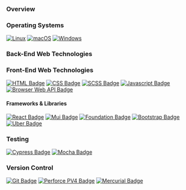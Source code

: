 
### Overview

### Operating Systems
[![Linux](https://svgshare.com/i/Zhy.svg)](https://svgshare.com/i/Zhy.svg)
[![macOS](https://svgshare.com/i/ZjP.svg)](https://svgshare.com/i/ZjP.svg)
[![Windows](https://svgshare.com/i/ZhY.svg)](https://svgshare.com/i/ZhY.svg)

### Back-End Web Technologies


### Front-End Web Technologies
[![HTML Badge](https://img.shields.io/badge/language-HTML-blue.svg)](https://shields.io/)
[![CSS Badge](https://img.shields.io/badge/language-CSS-blue.svg)](https://shields.io/)
[![SCSS Badge](https://img.shields.io/badge/language-SCSS-blue.svg)](https://shields.io/)
[![Javascript Badge](https://img.shields.io/badge/language-Javascript-blue.svg)](https://shields.io/)
[![Browser Web API Badge](https://img.shields.io/badge/language-BrowserAPI-blue.svg)](https://shields.io/)

#### Frameworks & Libraries
[![React Badge](https://img.shields.io/badge/framework-react-blue.svg)](https://shields.io/)
[![Mui Badge](https://img.shields.io/badge/framework-mui-blue.svg)](https://shields.io/)
[![Foundation Badge](https://img.shields.io/badge/framework-bootstrap-blue.svg)](https://shields.io/)
[![Bootstrap Badge](https://img.shields.io/badge/framework-bootstrap-blue.svg)](https://shields.io/)
[![Uber Badge](https://img.shields.io/badge/framework-baseweb.design-blue.svg)](https://shields.io/)

### Testing
[![Cypress Badge](https://img.shields.io/badge/testing-cypress-blue.svg)](https://shields.io/)
[![Mocha Badge](https://img.shields.io/badge/testing-mocha-blue.svg)](https://shields.io/)

### Version Control
[![Git Badge](https://img.shields.io/badge/version-git-blue.svg)](https://shields.io/)
[![Perforce PV4 Badge](https://img.shields.io/badge/version-pv4-blue.svg)](https://shields.io/)
[![Mercurial Badge](https://img.shields.io/badge/version-merurial-blue.svg)](https://shields.io/)